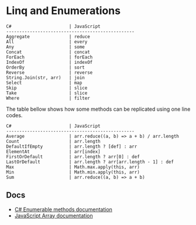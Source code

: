 # Linq and Enumerations

```
C#                      | JavaScript       
-------------------------------------------------
Aggregate               | reduce
All                     | every
Any                     | some
Concat                  | concat
ForEach                 | forEach
IndexOf                 | indexOf
OrderBy                 | sort
Reverse                 | reverse
String.Join(str, arr)   | join
Select                  | map
Skip                    | slice
Take                    | slice
Where                   | filter
```

The table bellow shows how some methods can be replicated using one line codes.

```
C#                      | JavaScript       
-------------------------------------------------
Average                 | arr.reduce((a, b) => a + b) / arr.length
Count                   | arr.length
DefaultIfEmpty          | arr.length ? [def] : arr
ElementAt               | arr[index]
FirstOrDefault          | arr.length ? arr[0] : def
LastOrDefault           | arr.length ? arr[arr.length - 1] : def
Max                     | Math.max.apply(this, arr)
Min                     | Math.min.apply(this, arr)
Sum                     | arr.reduce((a, b) => a + b)
```

## Docs

 - [C# Enumerable methods documentation][1]
 - [JavaScript Array documentation][2]

 [1]: https://msdn.microsoft.com/en-us/library/system.linq.enumerable_methods(v=vs.100).aspx
 [2]: https://developer.mozilla.org/en-US/docs/Web/JavaScript/Reference/Global_Objects/Array